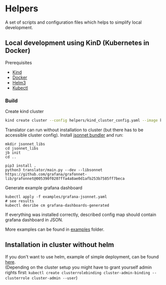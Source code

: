 # Helpers

A set of scripts and configuration files which helps to simplify local development.

## Local development using KinD (Kubernetes in Docker)

Prerequisites

* [Kind](https://kind.sigs.k8s.io/)
* [Docker](https://www.docker.com/)
* [Helm3](https://helm.sh/)
* [Kubectl](https://kubernetes.io/docs/tasks/tools/install-kubectl/)

### Build 

Create kind cluster
```bash
kind create cluster --config helpers/kind_cluster_config.yaml --image kindest/node:v1.20.2
```

Translator can run without installation to cluster (but there has to be accessible cluster config).
Install [jsonnet bundler](https://github.com/jsonnet-bundler/jsonnet-bundler) and run:
```
mkdir jsonnet_libs
cd jsonnet_libs
jb init
cd ..

pip3 install .
python3 translator/main.py --dev --libsonnet https://github.com/grafana/grafonnet-lib/grafonnet@005390f0207ffa4a8ae0d1afb253b7585ff7beca
```

Generate example grafana dashboard
```
kubectl apply -f examples/grafana-jsonnet.yaml
# see results
kubectl desribe cm grafana-dashboards-generated
```
If everything was installed correctly, described config map should contain grafana dashboard in JSON.

More examples can be found in [examples](../examples) folder.


## Installation in cluster without helm

If you don't want to use helm, example of simple deployment, can be found [here](../examples/example-deployment.yaml). \
(Depending on the cluster setup you might have to grant yourself admin rights first: 
`kubectl create clusterrolebinding cluster-admin-binding --clusterrole cluster-admin --user`) 
